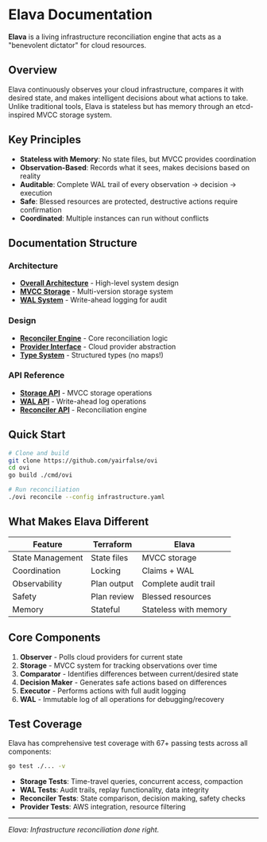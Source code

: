 # Elava Documentation

**Elava** is a living infrastructure reconciliation engine that acts as a "benevolent dictator" for cloud resources.

## Overview

Elava continuously observes your cloud infrastructure, compares it with desired state, and makes intelligent decisions about what actions to take. Unlike traditional tools, Elava is stateless but has memory through an etcd-inspired MVCC storage system.

## Key Principles

- **Stateless with Memory**: No state files, but MVCC provides coordination
- **Observation-Based**: Records what it sees, makes decisions based on reality  
- **Auditable**: Complete WAL trail of every observation → decision → execution
- **Safe**: Blessed resources are protected, destructive actions require confirmation
- **Coordinated**: Multiple instances can run without conflicts

## Documentation Structure

### Architecture
- [**Overall Architecture**](architecture/overview.md) - High-level system design
- [**MVCC Storage**](architecture/mvcc-storage.md) - Multi-version storage system
- [**WAL System**](architecture/wal-system.md) - Write-ahead logging for audit

### Design
- [**Reconciler Engine**](design/reconciler-engine.md) - Core reconciliation logic
- [**Provider Interface**](design/provider-interface.md) - Cloud provider abstraction
- [**Type System**](design/type-system.md) - Structured types (no maps!)

### API Reference
- [**Storage API**](api/storage.md) - MVCC storage operations
- [**WAL API**](api/wal.md) - Write-ahead log operations  
- [**Reconciler API**](api/reconciler.md) - Reconciliation engine

## Quick Start

```bash
# Clone and build
git clone https://github.com/yairfalse/ovi
cd ovi
go build ./cmd/ovi

# Run reconciliation
./ovi reconcile --config infrastructure.yaml
```

## What Makes Elava Different

| Feature | Terraform | Elava |
|---------|-----------|-----|
| State Management | State files | MVCC storage |
| Coordination | Locking | Claims + WAL |
| Observability | Plan output | Complete audit trail |
| Safety | Plan review | Blessed resources |
| Memory | Stateful | Stateless with memory |

## Core Components

1. **Observer** - Polls cloud providers for current state
2. **Storage** - MVCC system for tracking observations over time  
3. **Comparator** - Identifies differences between current/desired state
4. **Decision Maker** - Generates safe actions based on differences
5. **Executor** - Performs actions with full audit logging
6. **WAL** - Immutable log of all operations for debugging/recovery

## Test Coverage

Elava has comprehensive test coverage with 67+ passing tests across all components:

```bash
go test ./... -v
```

- **Storage Tests**: Time-travel queries, concurrent access, compaction
- **WAL Tests**: Audit trails, replay functionality, data integrity  
- **Reconciler Tests**: State comparison, decision making, safety checks
- **Provider Tests**: AWS integration, resource filtering

---

*Elava: Infrastructure reconciliation done right.*